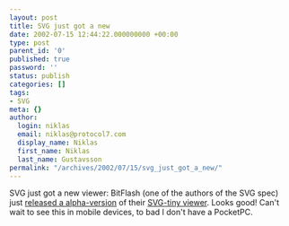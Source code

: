 ```yaml
---
layout: post
title: SVG just got a new
date: 2002-07-15 12:44:22.000000000 +00:00
type: post
parent_id: '0'
published: true
password: ''
status: publish
categories: []
tags:
- SVG
meta: {}
author:
  login: niklas
  email: niklas@protocol7.com
  display_name: Niklas
  first_name: Niklas
  last_name: Gustavsson
permalink: "/archives/2002/07/15/svg_just_got_a_new/"
---
```

SVG just got a new viewer: BitFlash (one of the authors of the SVG spec) just [released a alpha-version](http://groups.yahoo.com/group/svg-developers/message/18970) of their [SVG-tiny viewer](http://www.BitFlash-Activated.com). Looks good! Can't wait to see this in mobile devices, to bad I don't have a PocketPC.

